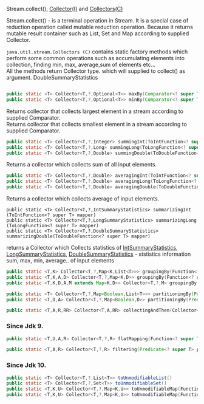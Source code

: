 
Stream.collect(), [Collector(I)](https://docs.oracle.com/en/java/javase/13/docs/api/java.base/java/util/stream/Collector.html) and [Collectors(C)](https://docs.oracle.com/en/java/javase/13/docs/api/java.base/java/util/stream/Collectors.html) 

Stream.collect() - is a terminal operation in Stream. It is a special case of reduction operation called mutable reduction operation. Because it returns mutable result container such as List, Set and Map according to supplied Collector.

`java.util.stream.Collectors (C)` contains static factory methods which perform some common operations such as accumulating elements into collection, finding min, max, average,sum of elements etc...   
	All the methods return Collector type. which will supplied to collect() as argument. 
DoubleSummaryStatistics


```java

```

```java
public static <T> Collector<T,​?,​Optional<T>> maxBy​(Comparator<? super T> comparator)
public static <T> Collector<T,​?,​Optional<T>> minBy​(Comparator<? super T> comparator)
```
Returns collector that collects largest element in a stream according to supplied Comparator.</br>
Returns collector that collects smallest element in a stream according to supplied Comparator.

```java
public static <T> Collector<T,​?,​Integer> summingInt​(ToIntFunction<? super T> mapper)
public static <T> Collector<T,​?,​Long> summingLong​(ToLongFunction<? super T> mapper)
public static <T> Collector<T,​?,​Double> summingDouble​(ToDoubleFunction<? super T> mapper)
```
Returns a collector which collects sum of all input elements. 

```java
public static <T> Collector<T,​?,​Double> averagingInt​(ToIntFunction<? super T> mapper)
public static <T> Collector<T,​?,​Double> averagingLong​(ToLongFunction<? super T> mapper)
public static <T> Collector<T,​?,​Double> averagingDouble​(ToDoubleFunction<? super T> mapper)
```
Returns a collector which collects average of input elements.

```
public static <T> Collector<T,​?,​IntSummaryStatistics> summarizingInt​(ToIntFunction<? super T> mapper)
public static <T> Collector<T,​?,​LongSummaryStatistics> summarizingLong​(ToLongFunction<? super T> mapper)
public static <T> Collector<T,​?,​DoubleSummaryStatistics> summarizingDouble​(ToDoubleFunction<? super T> mapper)
```
returns a Collector which Collects statistics of [​IntSummaryStatistics](https://docs.oracle.com/en/java/javase/13/docs/api/java.base/java/util/IntSummaryStatistics.html), [​LongSummaryStatistics](https://docs.oracle.com/en/java/javase/13/docs/api/java.base/java/util/LongSummaryStatistics.html), [DoubleSummaryStatistics](https://docs.oracle.com/en/java/javase/13/docs/api/java.base/java/util/DoubleSummaryStatistics.html) - ststistics information sum, max, min, average.. of input elements  

```java
public static <T,​K> Collector<T,​?,​Map<K,​List<T>>> groupingBy​(Function<? super T,​? extends K> classifier)
public static <T,​K,​A,​D> Collector<T,​?,​Map<K,​D>> groupingBy​(Function<? super T,​? extends K> classifier, Collector<? super T,​A,​D> downstream)
public static <T,​K,​D,​A,​M extends Map<K,​D>> Collector<T,​?,​M> groupingBy​(Function<? super T,​? extends K> classifier, Supplier<M> mapFactory, Collector<? super T,​A,​D> downstream)
```


```java
public static <T> Collector<T,​?,​Map<Boolean,​List<T>>> partitioningBy​(Predicate<? super T> predicate)
public static <T,​D,​A> Collector<T,​?,​Map<Boolean,​D>> partitioningBy​(Predicate<? super T> predicate, Collector<? super T,​A,​D> downstream)
```



```java
public static <T,​A,​R,​RR> Collector<T,​A,​RR> collectingAndThen​(Collector<T,​A,​R> downstream, Function<R,​RR> finisher)
```

### Since Jdk 9.
```java
public static <T,​U,​A,​R> Collector<T,​?,​R> flatMapping​(Function<? super T,​? extends Stream<? extends U>> mapper, Collector<? super U,​A,​R> downstream)

public static <T,​A,​R> Collector<T,​?,​R> filtering​(Predicate<? super T> predicate, Collector<? super T,​A,​R> downstream)
```

### Since Jdk 10.
```java
public static <T> Collector<T,​?,​List<T>> toUnmodifiableList()
public static <T> Collector<T,​?,​Set<T>> toUnmodifiableSet()
public static <T,​K,​U> Collector<T,​?,​Map<K,​U>> toUnmodifiableMap​(Function<? super T,​? extends K> keyMapper, Function<? super T,​? extends U> valueMapper)
public static <T,​K,​U> Collector<T,​?,​Map<K,​U>> toUnmodifiableMap​(Function<? super T,​? extends K> keyMapper, Function<? super T,​? extends U> valueMapper, BinaryOperator<U> mergeFunction)
```
